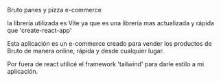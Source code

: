 Bruto panes y pizza e-commerce

la librería utilizada es Vite ya que es una librería mas actualizada y rápida que 'create-react-app' 

Esta aplicación es un e-commerce creado para vender los productos de Bruto de manera online, rápida y desde cualquier lugar.

Por fuera de react utilicé el framework 'tailwind' para darle estilo a mi aplicación.
